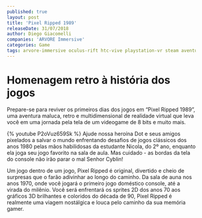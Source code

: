 ```yaml
---
published: true
layout: post
title: 'Pixel Ripped 1989'
releaseDate: 31/07/2018
author: Diego Giacomelli
companies: 'ARVORE Immersive'
categories: Game
tags: arvore-immersive oculus-rift htc-vive playstation-vr steam aventura vr press-release
---
```

# Homenagem retro à história dos jogos
Prepare-se para reviver os primeiros dias dos jogos em “Pixel Ripped 1989”, uma aventura maluca, retro e multidimensional de realidade virtual que leva você em uma jornada pela tela de um videogame de 8 bits e muito mais.

{% youtube P2oVuz659Sk %}
Ajude nossa heroína Dot e seus amigos pixelados a salvar o mundo enfrentando desafios de jogos clássicos dos anos 1980 pelas mãos habilidosas da estudante Nicola, do 2º ano, enquanto ela joga seu jogo favorito na sala de aula. Mas cuidado - as bordas da tela do console não irão parar o mal Senhor Cyblin!

Um jogo dentro de um jogo, Pixel Ripped é original, divertido e cheio de surpresas que o farão adivinhar ao longo do caminho. Da sala de auna nos anos 1970, onde você jogará o primeiro jogo doméstico console, até a virada do milênio. Você será enfrentará os sprites 2D dos anos 70 aos gráficos 3D brilhantes e coloridos do
década de 90, Pixel Ripped é realmente uma viagem nostálgica e louca pelo caminho da sua memória gamer.
